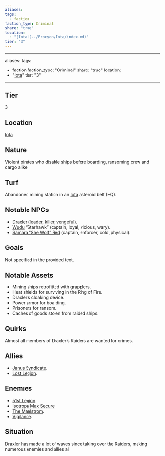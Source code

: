 ```yaml
---
aliases: 
tags:
  - faction
faction_type: Criminal
share: "true"
location:
  - "[Iota](../Procyon/Iota/index.md)"
tier: "3"
---
```

---
aliases: 
tags:
  - faction
faction_type: "Criminal"
share: "true"
location:
  - "[Iota](../Procyon/Iota/index.md)"
tier: "3"
---
## Tier

3

## Location

[Iota](../Procyon/Iota/index.md)

## Nature

Violent pirates who disable ships before boarding, ransoming crew and cargo alike.

## Turf

Abandoned mining station in an [Iota](../Procyon/Iota/index.md) asteroid belt (HQ).

## Notable NPCs

- [Draxler](Draxler.md) (leader, killer, vengeful).
- [Wudu](Wudu.md) “Starhawk” (captain, loyal, vicious, wary).
- [Samara “She Wolf” Red](Samara%20Red.md) (captain, enforcer, cold, physical).


## Goals

Not specified in the provided text.

## Notable Assets

- Mining ships retrofitted with grapplers.
- Heat shields for surviving in the Ring of Fire.
- Draxler’s cloaking device.
- Power armor for boarding.
- Prisoners for ransom.
- Caches of goods stolen from raided ships.


## Quirks

Almost all members of Draxler’s Raiders are wanted for crimes.

## Allies

- [Janus Syndicate](./Janus%20Syndicate.md).
- [Lost Legion](./Lost%20Legion.md).


## Enemies

- [51st Legion](./51st%20Legion.md).
- [Isotropa Max Secure](./Isotropa%20Max%20Secure.md).
- [The Maelstrom](./The%20Maelstrom.md).
- [Vigilance](./Vigilance.md).


## Situation

Draxler has made a lot of waves since taking over the Raiders, making numerous enemies and allies al
